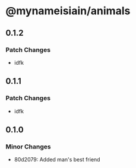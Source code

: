 # @mynameisiain/animals

## 0.1.2

### Patch Changes

- idfk

## 0.1.1

### Patch Changes

- idfk

## 0.1.0

### Minor Changes

- 80d2079: Added man's best friend
